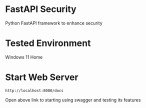 # FastAPI Security
Python FastAPI framework to enhance security

# Tested Environment
Windows 11 Home

# Start Web Server
``http://localhost:8000/docs``

Open above link to starting using swagger and testing its features

